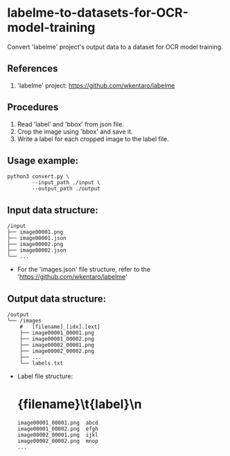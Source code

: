 # labelme-to-datasets-for-OCR-model-training

Convert 'labelme' project's output data to a dataset for OCR model training.


## References
1. 'labelme' project: https://github.com/wkentaro/labelme


## Procedures
1. Read 'label' and 'bbox' from json file.
2. Crop the image using 'bbox' and save it.
3. Write a label for each cropped image to the label file.


## Usage example:
    python3 convert.py \
            --input_path ./input \
            --output_path ./output


## Input data structure:
    /input
    ├── image00001.png
    ├── image00001.json
    ├── image00002.png
    ├── image00002.json
    └── ...

* For the 'images.json' file structure, refer to the 'https://github.com/wkentaro/labelme'


## Output data structure:

    /output
    └── /images
        #   [filename]_[idx].[ext]
        ├── image00001_00001.png
        ├── image00001_00002.png
        ├── image00002_00001.png
        ├── image00002_00002.png
        ├── ...
        └── labels.txt

* Label file structure:

    # {filename}\t{label}\n
      image00001_00001.png	abcd
      image00001_00002.png	efgh
      image00002_00001.png	ijkl
      image00002_00002.png	mnop
      ...
